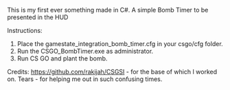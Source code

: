 This is my first ever something made in C#. A simple Bomb Timer to be presented in the HUD

Instructions:
1. Place the gamestate_integration_bomb_timer.cfg in your csgo/cfg folder.
2. Run the CSGO_BombTimer.exe as administrator.
3. Run CS GO and plant the bomb.


Credits:
https://github.com/rakijah/CSGSI - for the base of which I worked on.
Tears - for helping me out in such confusing times.
